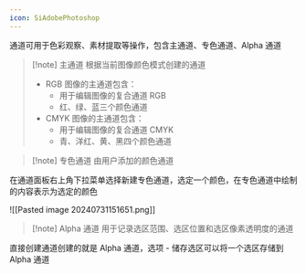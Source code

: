```yaml
---
icon: SiAdobePhotoshop
---
```

通道可用于色彩观察、素材提取等操作，包含主通道、专色通道、Alpha 通道

> [!note] 主通道
> 根据当前图像颜色模式创建的通道
> 
> - RGB 图像的主通道包含：
>   - 用于编辑图像的复合通道 RGB
>   - 红、绿、蓝三个颜色通道
> - CMYK 图像的主通道包含：
>   - 用于编辑图像的复合通道 CMYK
>   - 青、洋红、黄、黑四个颜色通道

> [!note] 专色通道
> 由用户添加的颜色通道

在通道面板右上角下拉菜单选择新建专色通道，选定一个颜色，在专色通道中绘制的内容表示为选定的颜色

![[Pasted image 20240731151651.png]]

> [!note] Alpha 通道
> 用于记录选区范围、选区位置和选区像素透明度的通道

直接创建通道创建的就是 Alpha 通道，选项 - 储存选区可以将一个选区存储到 Alpha 通道